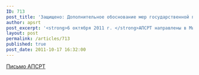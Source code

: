 ```yaml
---
ID: 713
post_title: 'Защищено: Дополнительное обоснование мер государственной поддержки речного транспорта'
author: apsrt
post_excerpt: '<strong>6 октября 2011 г. </strong>АПСРТ направлены в Минтранс России дополнительные обоснования мер государственной поддержки речного транспорта в части субсидирования процентов по кредитам на межнавигационный разрыв.'
layout: post
permalink: /articles/713
published: true
post_date: 2011-10-17 16:32:00
---
```

<a href="http://www.apsrt.ru/docs/2-02-238.doc">Письмо АПСРТ</a>